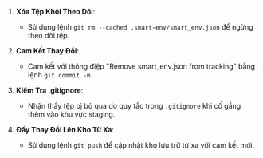 
1. **Xóa Tệp Khỏi Theo Dõi**:
    
    - Sử dụng lệnh `git rm --cached .smart-env/smart_env.json` để ngừng theo dõi tệp.
2. **Cam Kết Thay Đổi**:
    
    - Cam kết với thông điệp "Remove smart_env.json from tracking" bằng lệnh `git commit -m`.
3. **Kiểm Tra .gitignore**:
    
    - Nhận thấy tệp bị bỏ qua do quy tắc trong `.gitignore` khi cố gắng thêm vào khu vực staging.
4. **Đẩy Thay Đổi Lên Kho Từ Xa**:
    
    - Sử dụng lệnh `git push` để cập nhật kho lưu trữ từ xa với cam kết mới.